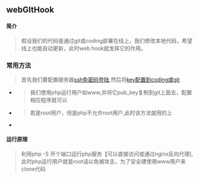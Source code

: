 ## webGItHook
#### 简介
>  假设我们的代码是通过git或coding部署在线上，我们修改本地代码，希望线上也能自动更新，此时web hook就发挥它的作用。

### 常用方法
> 首先我们要配置服务器[ssh免密码登陆](http://chenlb.iteye.com/blog/211809),然后将[key配置到coding或git](https://laravel-china.org/topics/2192)

- >我们使用php运行用户如www,并将它pub_key复制到git上面去，配置相应程序就可以
- >若是root用户，但是php不允许root用户,此时该方法就用的上
-

#### 运行原理
> 利用php -S 开个端口运行php服务【可以直接访问或通过nginx反向代理],此时php运行用户就是root话以免被攻击，为了安全建使用www用户来clone代码